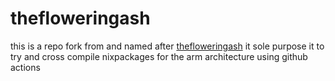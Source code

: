 # thefloweringash
this is a repo fork from and named after [thefloweringash](https://github.com/thefloweringash/thefloweringash-armv7)
it sole purpose it to try and cross compile nixpackages for the arm architecture using github actions
